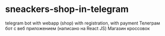 # sneackers-shop-in-telegram
telegram bot with webapp (shop) with registration, with payment 
Телеграм бот с веб приложением (написано на React JS) Магазин кроссовок
